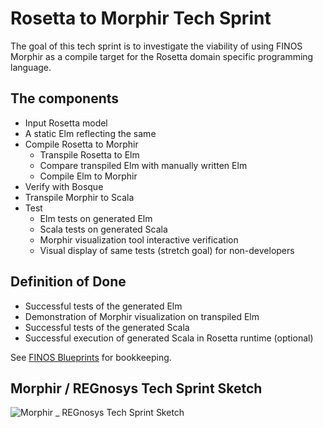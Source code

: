 # Rosetta to Morphir Tech Sprint
The goal of this tech sprint is to investigate the viability of using FINOS Morphir as a compile target for the Rosetta domain specific programming language.


## The components
* Input Rosetta model
* A static Elm reflecting the same 
* Compile Rosetta to Morphir
  * Transpile Rosetta to Elm
  * Compare transpiled Elm with manually written Elm
  * Compile Elm to Morphir
* Verify with Bosque
* Transpile Morphir to Scala
* Test
  * Elm tests on generated Elm
  * Scala tests on generated Scala 
  * Morphir visualization tool interactive verification
  * Visual display of same tests (stretch goal) for non-developers

## Definition of Done
* Successful tests of the generated Elm
* Demonstration of Morphir visualization on transpiled Elm
* Successful tests of the generated Scala
* Successful execution of generated Scala in Rosetta runtime (optional)


See [FINOS Blueprints](finos-blueprint.md) for bookkeeping.

## Morphir / REGnosys Tech Sprint Sketch
![Morphir _ REGnosys Tech Sprint Sketch](https://user-images.githubusercontent.com/6029572/165322376-cd716cf0-79c5-4e51-873a-2c9917877250.png)
